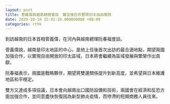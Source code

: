```yaml
---
layout: post
title: 菅義偉與越南總理會談　冀加強合作實現印太自由開放
date: 2020-10-19 15:41:28.000000000 +08:00
categories: rthk
---
```


到訪越南的日本首相菅義偉，在河內與越南總理阮春福會談。

菅義偉說，越南是印太地區的中心，是他上任後首次出訪的最合適地點，期望兩國加強合作，以實現自由開放的印太區域，日本將會繼續為區域發展與繁榮作出貢獻。

阮春福表示，兩國是戰略夥伴，期望將雙邊關係提升到新高度，並希望與日本維護地區和平穩定。

雙方又達成多項協議，日本會向越南出口國防設備和技術，兩國會在經濟和反恐方面加強合作，並同意盡快恢復因為新型肺炎疫情，而停滯的短期商務人員往來。
